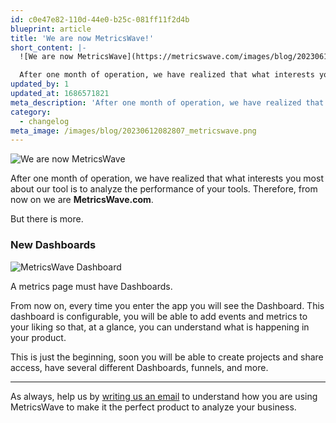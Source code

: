```yaml
---
id: c0e47e82-110d-44e0-b25c-081ff11f2d4b
blueprint: article
title: 'We are now MetricsWave!'
short_content: |-
  ![We are now MetricsWave](https://metricswave.com/images/blog/20230612082807_metricswave.png)

  After one month of operation, we have realized that what interests you most about our tool is to analyze the performance of your tools. Therefore, from now on we are MetricsWave.com.
updated_by: 1
updated_at: 1686571821
meta_description: 'After one month of operation, we have realized that what interests you most about our tool is to analyze the performance of your tools. Therefore, from now on we are MetricsWave.com.'
category:
  - changelog
meta_image: /images/blog/20230612082807_metricswave.png
---
```

![We are now MetricsWave](/images/blog/20230612082807_metricswave.png)

After one month of operation, we have realized that what interests you most about our tool is to analyze the performance of your tools. Therefore, from now on we are **MetricsWave.com**.

But there is more.

### New Dashboards
![MetricsWave Dashboard](/images/blog/20230612082122_dashboards.png)

A metrics page must have Dashboards.

From now on, every time you enter the app you will see the Dashboard. This dashboard is configurable, you will be able to add events and metrics to your liking so that, at a glance, you can understand what is happening in your product.

This is just the beginning, soon you will be able to create projects and share access, have several different Dashboards, funnels, and more.

---

As always, help us by [writing us an email](feedback@metricswave.com) to understand how you are using MetricsWave to make it the perfect product to analyze your business.